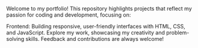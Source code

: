Welcome to my portfolio! This repository highlights projects that reflect my passion for coding and development, focusing on:

Frontend: Building responsive, user-friendly interfaces with HTML, CSS, and JavaScript.
Explore my work, showcasing my creativity and problem-solving skills. Feedback and contributions are always welcome!
